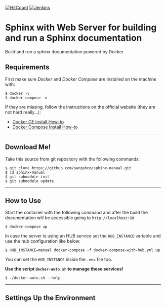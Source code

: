 [![HitCount](http://hits.dwyl.io/sangahco/sangahco/sphinx-manual.svg)](http://hits.dwyl.io/sangahco/sangahco/sphinx-manual)
[![Jenkins](https://img.shields.io/jenkins/s/https/dev.builder.sangah.com/job/sphinx-manual.svg?style=flat-square)]()

# Sphinx with Web Server for building and run a Sphinx documentation

Build and run a sphinx documentation powered by Docker

## Requirements

First make sure *Docker* and *Docker Compose* are installed on the machine with:

    $ docker -v
    $ docker-compose -v

If they are missing, follow the instructions on the official website (they are not hard really...):

- [Docker CE Install How-to](https://docs.docker.com/engine/installation/)
- [Docker Compose Install How-to](https://docs.docker.com/compose/install/)

---

## Download Me!

Take this source from git repository with the following commands:

    $ git clone https://github.com/sangahco/sphinx-manual.git
    $ cd sphinx-manual
    $ git submodule init
    $ git submodule update

---

## How to Use

Start the container with the following command and after the build the documentation 
will be accessible going to `http://localhost:80`

    $ docker-compose up

In case the server is using an HUB service set the `HUB_INSTANCE` variable 
and use the hub configuration like below:

    $ HUB_INSTANCE=manual docker-compose -f docker-compose-with-hub.yml up

You can set the `HUB_INSTANCE` inside the `.env` file too.


**Use the script `docker-auto.sh` to manage these services!**

    $ ./docker-auto.sh --help

---

## Settings Up the Environment
